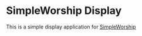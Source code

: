 # SimpleWorship Display

This is a simple display application for [SimpleWorship](https://github.com/simpleworship/simpleworship)

